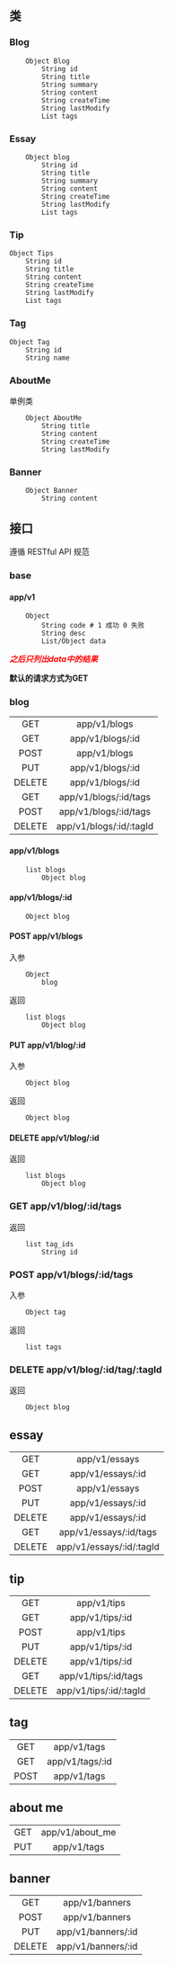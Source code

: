 ## 类
### Blog
```
    Object Blog
        String id
        String title
        String summary
        String content
        String createTime
        String lastModify
        List tags
```
### Essay
```
    Object blog
        String id
        String title
        String summary
        String content
        String createTime
        String lastModify
        List tags
```
### Tip
```
Object Tips
    String id
    String title
    String content
    String createTime
    String lastModify
    List tags
```
### Tag
```
Object Tag
    String id
    String name
```
### AboutMe
单例类
```
    Object AboutMe
        String title
        String content
        String createTime
        String lastModify
```

### Banner
```
    Object Banner
        String content
```

## 接口
遵循 RESTful API 规范
### base
#### app/v1
```
    Object
        String code # 1 成功 0 失败
        String desc
        List/Object data
```
***<p style="color: red">之后只列出data中的结果</p>***

**默认的请求方式为GET**

### blog

|       |                         |
|:-----:|:-----------------------:|
| GET   | app/v1/blogs            |
| GET   | app/v1/blogs/:id        |
| POST  | app/v1/blogs            |
| PUT   | app/v1/blogs/:id        |
| DELETE| app/v1/blogs/:id        |
| GET   | app/v1/blogs/:id/tags   |
| POST  | app/v1/blogs/:id/tags   |
| DELETE| app/v1/blogs/:id/:tagId |

#### app/v1/blogs

```
    list blogs
        Object blog
```

#### app/v1/blogs/:id

```
    Object blog
```

#### POST app/v1/blogs

入参
```
    Object
        blog
```

返回
```
    list blogs
        Object blog
```
#### PUT app/v1/blog/:id

入参
```
    Object blog
```

返回
```
    Object blog
```
#### DELETE app/v1/blog/:id

返回
```
    list blogs
        Object blog
```

### GET app/v1/blog/:id/tags

返回
```
    list tag_ids
        String id
```

### POST app/v1/blogs/:id/tags

入参
```
    Object tag
```

返回
```
    list tags
```

### DELETE app/v1/blog/:id/tag/:tagId

返回
```
    Object blog
```

## essay

|       |                          |
|:-----:|:------------------------:|
| GET   | app/v1/essays            |
| GET   | app/v1/essays/:id        |
| POST  | app/v1/essays            |
| PUT   | app/v1/essays/:id        |
| DELETE| app/v1/essays/:id        |
| GET   | app/v1/essays/:id/tags   |
| DELETE| app/v1/essays/:id/:tagId |

## tip

|       |                        |
|:-----:|:----------------------:|
| GET   | app/v1/tips            |
| GET   | app/v1/tips/:id        |
| POST  | app/v1/tips            |
| PUT   | app/v1/tips/:id        |
| DELETE| app/v1/tips/:id        |
| GET   | app/v1/tips/:id/tags   |
| DELETE| app/v1/tips/:id/:tagId |

## tag

|       |                 |
|:-----:|:---------------:|
| GET   | app/v1/tags     |
| GET   | app/v1/tags/:id |
| POST  | app/v1/tags     |

## about me

|       |                 |
|:-----:|:---------------:|
| GET   | app/v1/about_me |
| PUT   | app/v1/tags     |

## banner

|       |                    |
|:-----:|:------------------:|
| GET   | app/v1/banners     |
| POST  | app/v1/banners     |
| PUT   | app/v1/banners/:id |
| DELETE| app/v1/banners/:id |
